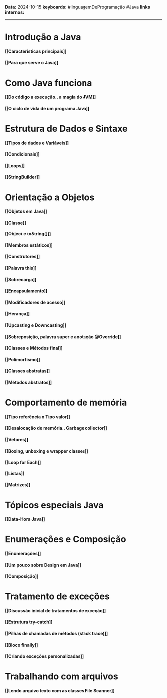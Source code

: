 
**Data:** 2024-10-15
**keyboards:** #linguagemDeProgramação #Java 
**links internos:** 
___

# Introdução a Java

#### [[Características principais]]

#### [[Para que serve o Java]]

# Como Java funciona 

#### [[Do código a execução.. a magia do JVM]]

#### [[O ciclo de vida de um programa Java]]
# Estrutura de Dados e Sintaxe

#### [[Tipos de dados e Variáveis]]

#### [[Condicionais]]

#### [[Loops]] 

#### [[StringBuilder]] 

# Orientação a Objetos

#### [[Objetos em Java]]
#### [[Classe]] 

#### [[Object e toString()]]

#### [[Membros estáticos]]

#### [[Construtores]] 

#### [[Palavra this]]

#### [[Sobrecarga]]

#### [[Encapsulamento]]

#### [[Modificadores de acesso]] 

#### [[Herança]]

#### [[Upcasting e Downcasting]]

#### [[Sobreposição, palavra super e anotação @Override]]

#### [[Classes e Métodos final]]
#### [[Polimorfismo]]

#### [[Classes abstratas]]

#### [[Métodos abstratos]] 
# Comportamento de memória

#### [[Tipo referência  x  Tipo valor]] 

#### [[Desalocação de memória.. Garbage collector]]

#### [[Vetores]]

#### [[Boxing, unboxing e wrapper classes]]

#### [[Loop for Each]]

#### [[Listas]] 

#### [[Matrizes]]

# Tópicos especiais Java

#### [[Data-Hora Java]]

# Enumerações e Composição

#### [[Enumerações]]

#### [[Um pouco sobre Design em Java]]

#### [[Composição]]

# Tratamento de exceções 

#### [[Discussão inicial de tratamentos de exceção]]

#### [[Estrutura try-catch]] 

#### [[Pilhas de chamadas de métodos (stack trace)]]

#### [[Bloco finally]]

#### [[Criando exceções personalizadas]]  

# Trabalhando com arquivos

#### [[Lendo arquivo texto com as classes File Scanner]]





























